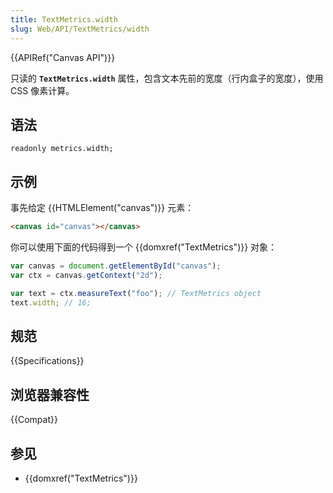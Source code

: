 ```yaml
---
title: TextMetrics.width
slug: Web/API/TextMetrics/width
---
```


{{APIRef("Canvas API")}}

只读的 **`TextMetrics.width`** 属性，包含文本先前的宽度（行内盒子的宽度），使用 CSS 像素计算。

## 语法

```
readonly metrics.width;
```

## 示例

事先给定 {{HTMLElement("canvas")}} 元素：

```html
<canvas id="canvas"></canvas>
```

你可以使用下面的代码得到一个 {{domxref("TextMetrics")}} 对象：

```js
var canvas = document.getElementById("canvas");
var ctx = canvas.getContext("2d");

var text = ctx.measureText("foo"); // TextMetrics object
text.width; // 16;
```

## 规范

{{Specifications}}

## 浏览器兼容性

{{Compat}}

## 参见

- {{domxref("TextMetrics")}}
